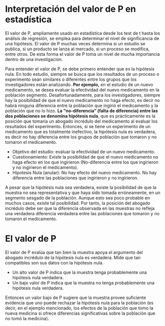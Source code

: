 # Interpretación del valor de P en estadística
El valor de P, ampliamente usado en estadística desde los test de t hasta los análisis de regresión, se emplea para determinar el nivel de significancia de una hipótesis. El valor de P muchas veces determina si un estudio se publica, si un producto se lanza al mercado, si un proceso se modifica, entre otros. De esta forma el valor de P toma un nivel de mucha importancia dentro de una investigación.

Para entender el valor de P, se debe primero entender que es la hipótesis nula. En todo estudio, siempre se busca que los resultados de un proceso o experimento sean similares o diferentes entre los grupos que los investigadores están analizando. **Por ejemplo,** en el estudio de un nuevo medicamento, se desea evaluar la efectividad del nuevo medicamento en la población segmento. Desafortunadamente, para los investigadores, siempre hay la posibilidad de que el nuevo medicamento no haga efecto, es decir no habrá ninguna diferencia entre la población que ingirió el medicamento y la población que no lo hizo. **La “no-diferencia” (falta de diferencia) entre las dos poblaciones se denomina hipótesis nula**, que es prácticamente es la posición que tomaría un abogado incrédulo del medicamento al evaluar los resultados del experimento.
Entonces, si se tiene un experimento de un medicamento que es totalmente inefectivo, la hipótesis nula es verdadera, es decir no hay diferencia entre los grupos de población que tomaron y no tomaron el medicamento.

- Objetivo del estudio: evaluar la efectividad de un nuevo medicamento.
- Cuestionamiento: Existe la posibilidad de que el nuevo medicamento no haga efecto en los que ingirieron (No-diferencia entre los que ingirieron y no ingirieron el medicamento).
- Hipotesis Nula (anular): No hay efecto del nuevo medicamento. No hay diferencia entre las poblaciones que ingirieron y no ingirieron.

A pesar que la hipótesis nula sea verdadera, existe la posibilidad de que la muestra no sea representativa y que haya sido tomada erróneamente, en un segmento sesgado de la población. Aunque esto sea poco probable en muchos casos, existe tal posibilidad. Por tanto, la posición del abogado incrédulo debe ser que la diferencia observada en las muestras no refleja una verdadera diferencia verdadera entre las poblaciones que tomaron y no tomaron el medicamento. 
# El valor de P
El valor de P evalúa que tan bien la muestra apoya el argumento del abogado incrédulo de la hipótesis nula es verdadera. Mide que tan compatibles son sus datos con la hipótesis nula.
-	Un alto valor de P indica que la muestra tenga probablemente una hipótesis nula verdadera.
-	Un bajo valor de P indica que la muestra no tenga probablemente una hipótesis nula verdadera.

Entonces un valor bajo de P sugiere que la muestra provee suficiente evidencia que uno puede rechazar la hipótesis nula para la población (es decir, en el ejemplo mencionado, los efectos de la población que tomo la nueva medicina si ofrece diferencias significativas sobre la población que no tomó la medicina).
